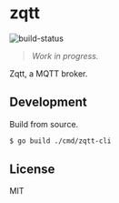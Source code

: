 # zqtt

![build-status](https://github.com/zfair/zqtt/workflows/build/badge.svg)

> *Work in progress.*

Zqtt, a MQTT broker.

## Development

Build from source.

```bash
$ go build ./cmd/zqtt-cli
```

## License

MIT

